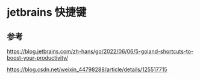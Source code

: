 # jetbrains 快捷键



## 参考

https://blog.jetbrains.com/zh-hans/go/2022/06/06/5-goland-shortcuts-to-boost-your-productivity/

https://blog.csdn.net/weixin_44798288/article/details/125517715
